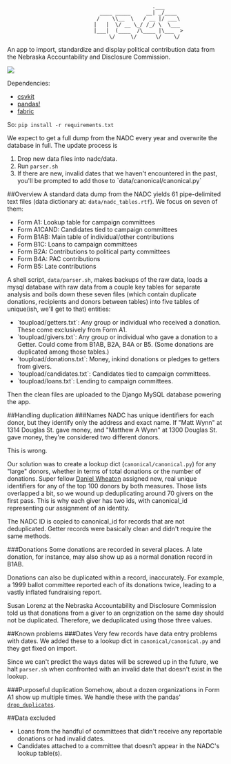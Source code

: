 ```
                                               .___      
                              ____ _____     __| _/____  
                             /    \\__  \   / __ |/ ___\ 
                            |   |  \/ __ \_/ /_/ \  \___ 
                            |___|  (____  /\____ |\___  >
                                 \/     \/      \/    \/ 

```

An app to import, standardize and display political contribution data from the Nebraska Accountability and Disclosure Commission.



<img src="https://media.giphy.com/media/YU0HoCQidyGEE/giphy.gif" style="max-width:100%;" />

Dependencies: 
- [csvkit](https://csvkit.readthedocs.org/en/0.9.1/)  
- [pandas!](http://pandas.pydata.org/pandas-docs/stable/)  
- [fabric](http://www.fabfile.org/)  

So: `pip install -r requirements.txt`

We expect to get a full dump from the NADC every year and overwrite the database in full. The update process is
<ol>
<li>Drop new data files into nadc/data.</li>
<li>Run <code>parser.sh</code></li>
<li>If there are new, invalid dates that we haven't encountered in the past, you'll be prompted to add those to `data/canonical/canonical.py`</li>
</ol>

##Overview
A standard data dump from the NADC yields 61 pipe-delimited text files (data dictionary at: `data/nadc_tables.rtf`). We focus on seven of them:
<ul>
<li>Form A1: Lookup table for campaign committees</li>
<li>Form A1CAND: Candidates tied to campaign committees</li>
<li>Form B1AB: Main table of individual/other contributions</li>
<li>Form B1C: Loans to campaign committees</li>
<li>Form B2A: Contributions to political party committees</li>
<li>Form B4A: PAC contributions</li>
<li>Form B5: Late contributions</li>
</ul>

A shell script, `data/parser.sh`, makes backups of the raw data, loads a mysql database with raw data from a couple key tables for separate analysis and boils down these seven files (which contain duplicate donations, recipients and donors between tables) into five tables of unique(ish, we'll get to that) entities:
<ul>
<li>`toupload/getters.txt`: Any group or individual who received a donation. These come exclusively from Form A1.</li>
<li>`toupload/givers.txt`: Any group or individual who gave a donation to a Getter. Could come from B1AB, B2A, B4A or B5. (Some donations are duplicated among those tables.)</li>
<li>`toupload/donations.txt`: Money, inkind donations or pledges to getters from givers.</li>
<li>`toupload/candidates.txt`: Candidates tied to campaign committees.</li>
<li>`toupload/loans.txt`: Lending to campaign committees.</li>
</ul>

Then the clean files are uploaded to the Django MySQL database powering the app.

##Handling duplication
###Names
NADC has unique identifiers for each donor, but they identify only the address and exact name. If "Matt Wynn" at 1314 Douglas St. gave money, and "Matthew A Wynn" at 1300 Douglas St. gave money, they're considered two different donors.

This is wrong.

Our solution was to create a lookup dict (`canonical/canonical.py`) for any "large" donors, whether in terms of total donations or the number of donations. Super fellow [Daniel Wheaton](https://twitter.com/theheroofthyme) assigned new, real unique identifiers for any of the top 100 donors by both measures. Those lists overlapped a bit, so we wound up deduplicating around 70 givers on the first pass. This is why each giver has two ids, with canonical_id representing our assignment of an identity.

The NADC ID is copied to canonical_id for records that are not deduplicated. Getter records were basically clean and didn't require the same methods.

###Donations
Some donations are recorded in several places. A late donation, for instance, may also show up as a normal donation record in B1AB.

Donations can also be duplicated within a record, inaccurately. For example, a 1999 ballot committee reported each of its donations twice, leading to a vastly inflated fundraising report.

Susan Lorenz at the Nebraska Accountability and Disclosure Commission told us that donations from a giver to an orgnization on the same day should not be duplicated. Therefore, we deduplicated using those three values.

##Known problems
###Dates
Very few records have data entry problems with dates. We added these to a lookup dict in `canonical/canonical.py` and they get fixed on import.

Since we can't predict the ways dates will be screwed up in the future, we halt `parser.sh` when confronted with an invalid date that doesn't exist in the lookup.

###Purposeful duplication
Somehow, about a dozen organizations in Form A1 show up multiple times. We handle these with the pandas' [`drop_duplicates`](http://pandas.pydata.org/pandas-docs/stable/generated/pandas.DataFrame.drop_duplicates.html).

##Data excluded
<ul>
<li>Loans from the handful of committees that didn't receive any reportable donations or had invalid dates.</li>
<li>Candidates attached to a committee that doesn't appear in the NADC's lookup table(s).</li>
</ul>